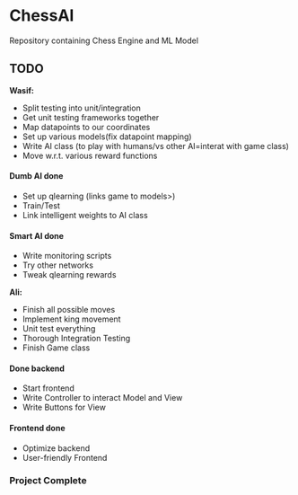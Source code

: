 # ChessAI

Repository containing Chess Engine and ML Model

## TODO
**Wasif:**
- Split testing into unit/integration
- Get unit testing frameworks together
- Map datapoints to our coordinates
- Set up various models(fix datapoint mapping)
- Write AI class (to play with humans/vs other AI=interat with game class)
- Move w.r.t. various reward functions
#### **Dumb AI done**
- Set up qlearning (links game to models>)
- Train/Test
- Link intelligent weights to AI class
#### **Smart AI done**
- Write monitoring scripts
- Try other networks
- Tweak qlearning rewards

**Ali:**
- Finish all possible moves
- Implement king movement
- Unit test everything
- Thorough Integration Testing
- Finish Game class
#### **Done backend**
- Start frontend
- Write Controller to interact Model and View
- Write Buttons for View
#### **Frontend done**
- Optimize backend
- User-friendly Frontend

### Project Complete
